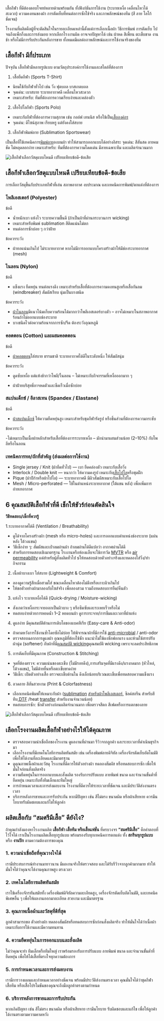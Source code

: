เสื้อกีฬา ที่ดีต้องตอบโจทย์หลายด้านพร้อมกัน ทั้งฟังก์ชันการใช้งาน (ระบายเหงื่อ เคลื่อนไหวได้สะดวก) ความคงทนของผ้า การตัดเย็บที่ทนต่อการซักใช้จริง และภาพลักษณ์ของทีม (สี ลาย โลโก้ชัดเจน) 

โรงงานที่ผลิตคือผู้ที่จะตัดสินใจในรายละเอียดเหล่านี้ตั้งแต่การเลือกเนื้อผ้า วิธีการพิมพ์ การตัดเย็บ ไปจนถึงแพ็กกิ้งและการส่งมอบ หากเลือกโรงงานผิด อาจเจอปัญหาได้ เช่น ผ้าหด สีเพี้ยน ตะเข็บขาด งานช้า หรือไม่มีการรับประกันหลังการขาย ทั้งหมดมีผลต่อภาพลักษณ์และการใช้งานจริงของทีม

## เสื้อกีฬา มีกี่ประเภท

ปัจจุบัน เสื้อกีฬามีหลายรูปแบบ ตามวัตถุประสงค์การใช้งานและสไตล์ที่ต้องการ

1. เสื้อยืดกีฬา (Sports T-Shirt)

- นิยมใช้กับกีฬาทั่วไป เช่น วิ่ง ฟุตบอล บาสเกตบอล
- จุดเด่น: เบาสบาย ระบายอากาศดี เคลื่อนไหวสะดวก
- เหมาะสำหรับ: ทีมที่ต้องการความเรียบง่ายและคล่องตัว


2. เสื้อโปโลกีฬา (Sports Polo)

- เหมาะกับกีฬาที่ต้องการความสุภาพ เช่น กอล์ฟ เทนนิส หรือใช้เป็น[เสื้อองค์กร](how-to-choose-a-sportswear-factory)
- จุดเด่น: ดีไซน์สุภาพ เรียบหรู แต่ยังคงใส่สบาย

3. เสื้อกีฬาพิมพ์ลาย (Sublimation Sportswear)

เป็นเสื้อที่ใช้เทคนิคการ[พิมพ์ลาย](https://somsritshirt.com/ทำความรู้จัก-เสื้อพิมพ์)ลงบนผ้า ทำให้สามารถออกแบบได้อย่างอิสระ
จุดเด่น: สีสันสด ลายคมชัด ไม่หลุดลอกง่าย
เหมาะสำหรับ: ทีมที่ต้องการความโดดเด่น มีลายเฉพาะทีม และผลิตจำนวนมาก

![เสื้อกีฬาเลือกวัสดุแบบไหนดี เปรียบเทียบข้อดี-ข้อเสีย](/blog/how-to-choose-a-sportswear-factory-1.webp)

## เสื้อกีฬาเลือกวัสดุแบบไหนดี เปรียบเทียบข้อดี-ข้อเสีย

การเลือกวัสดุขึ้นกับประเภทกีฬาที่เล่น สภาพอากาศ งบประมาณ และเทคนิคการพิมพ์/ตกแต่งที่ต้องการ

### โพลีเอสเตอร์ (Polyester)

ข้อดี

- น้ำหนักเบา แห้งไว ระบายความชื้นดี (ถ้าเป็นผ้าที่ผ่านกระบวนการ wicking)
- เหมาะสำหรับพิมพ์ sublimation สีติดแน่นไม่ตก
- ทนต่อการซักบ่อย ๆ กว่าฝ้าย

ข้อควรระวัง
- ผ้าทอแน่นเกินไป ไม่ระบายอากาศ หากไม่มีการออกแบบโครงสร้างผ้าให้มีช่องระบายอากาศ (mesh)

### ไนลอน (Nylon)

ข้อดี
- แข็งแรง ยืดหยุ่น ทนต่อแรงดึง เหมาะสำหรับเสื้อที่ต้องการความคงทนสูงหรือเสื้อกันลม (windbreaker)
สัมผัสเรียบ นุ่มเป็นบางชนิด

ข้อควรระวัง

- [ผ้าไนลอน](what-is-nylon-fabric)มีแนวโน้มเก็บความร้อนได้มากกว่าโพลีเอสเตอร์บางตัว – อาจไม่เหมาะในสภาพอากาศร้อนถ้าไม่ออกแบบช่องระบาย
- บางชนิดไวต่อความร้อนจากการซัก/รีด ต้องระวังอุณหภูมิ


### คอตตอน (Cotton) และผสมคอตตอน

ข้อดี

- [ผ้าคอตตอน](what-is-cotton)ใส่สบาย ธรรมชาติ ระบายอากาศได้ดีในระดับหนึ่ง ให้สัมผัสนุ่ม

ข้อควรระวัง

- ดูดซับเหงื่อ แต่แห้งช้ากว่าโพลี/ไนลอน – ไม่เหมาะกับกิจกรรมที่เหงื่อออกมาก ๆ

- ผ้าฝ้ายบริสุทธิ์อาจหดตัวและซีดเร็วเมื่อซักบ่อย

### สแปนเด็กซ์ / อีลาสเทน (Spandex / Elastane)

ข้อดี

- [ผ้าสแปนเด็กซ์](how-to-choose-a-sportswear-factory) ให้ความยืดหยุ่นสูง เหมาะสำหรับชุดกีฬารัดรูป หรือชิ้นส่วนที่ต้องการความกระชับ

ข้อควรระวัง

-ไม่เหมาะเป็นเนื้อผ้าหลักสำหรับเสื้อที่ต้องการระบายเหงื่อ – มักนำมาผสมส่วนน้อย (2–10%) กับโพลีหรือไนลอน

### เทคนิคการทอ/ถักที่สำคัญ (ส่งผลต่อการใช้งาน)

- Single jersey / Knit (ผ้ายืดทั่วไป) — เบา ยืดคล่องตัว เหมาะกับเสื้อวิ่ง
- Interlock / Double knit — หนากว่า ให้ความคงรูป เหมาะกับ[เสื้อโปโล](popular-polo-shirt-styles)หรือชุดฝึก
- Pique (ผ้าปีก้าหรือผ้าโปโล) — ระบายอากาศดี มีผิวสัมผัสเหมาะกับเสื้อโปโล
- Mesh / Micro-perforated — ใช้ในตำแหน่งระบายอากาศ (ใต้แขน หลัง) เพื่อเพิ่มการถ่ายเทอากาศ

## 6 คุณสมบัติเสื้อกีฬาที่ดี เช็กให้ชัวร์ก่อนตัดสินใจ

**วิธีทดสอบ/เช็กที่ควรรู้**

1.ระบายอากาศได้ดี (Ventilation / Breathability)

- ดูได้จากโครงสร้างผ้า (mesh หรือ micro-holes) และการออกแบบตำแหน่งช่องระบาย (แผ่นหลัง ใต้วงแขน)
- วิธีเช็กง่าย ๆ: สัมผัสและเป่าลมผ่านผ้า ถ้าลมผ่านได้ดีแปลว่า อากาศผ่านได้ดี
- สำหรับการทดสอบเชิงมาตรฐาน โรงงานหรือห้องแล็บจะใช้การวัด [MVTR](https://en.wikipedia.org/wiki/Moisture_vapor_transmission_rate) หรือ [air permeability](https://en.wikipedia.org/wiki/Air_permeability_specific_surface) แต่สำหรับผู้สั่งผลิตทั่วไป sให้ทดสอบด้วยตัวอย่างจริงและทดลองใส่วิ่ง/ทำกิจกรรม

2. เนื้อผ้าบางเบา ใส่สบาย (Lightweight & Comfort)
- ลองดูความรู้สึกเมื่อสวมใส่ ขณะเคลื่อนไหวต้องไม่ตึงหรือเกาะผิวเกินไป
- ให้ขอตัวอย่างผ้ามาลองกับไซส์จริง เพื่อลองสวม รวมถึงทดสอบการยืด/คืนตัว

3. แห้งไว ระบายเหงื่อได้ดี (Quick-drying / Moisture-wicking)

- สังเกตว่าเหงื่อกระจายออกเป็นผิวบาง ๆ หรือซึมซับและระเหยเร็วหรือไม่
- ทดสอบง่ายด้วยการหยดน้ำ 1–2 หยดบนผ้า ดูการกระจาย/การซึมและเวลาที่ผ้าแห้ง

4. ดูแลง่าย มีคุณสมบัติต้านการเติบโตของแบคทีเรีย (Easy-care & Anti-odor)

- ถ้าคาดหวังการใช้งานซ้ำโดยซักไม่บ่อย ให้พิจารณาผ้าที่มีการใช้ [anti-microbial](what-is-antibacterial-fabric) / anti-odor
- ตรวจสอบฉลากการดูแลผ้า อุณหภูมิที่ต้องใช้ซัก แนะนำไม่ใช้ผงซักฟอกแรง และห้ามใช้สารปรับผ้านุ่ม (softener) กับผ้าที่มี[คุณสมบัติ wicking](https://en.wikipedia.org/wiki/Moisture_management)คุณสมบัติ wicking เพราะจะลดประสิทธิภาพ

5. การตัดเย็บที่มีคุณภาพ (Construction & Stitching)
- จุดที่ต้องตรวจ: ความแน่นของตะเข็บ (ไม่มีรอยดึง),การเสริมจุดที่มีแรงดึง/แรงกดมาก (หัวไหล่, ใต้วงแขน), ไม่มีด้ายยื่นหรือตะเข็บขาดง่าย
- วิธีเช็ก: เปิดตัวอย่างเสื้อ ตรวจตะเข็บด้านใน ดึงเล็กน้อยบริเวณตะเข็บเพื่อทดสอบความแข็งแรง


6. ลวดลาย สีสันสวยงาม (Print & Colorfastness)
- เลือกเทคนิคพิมพ์ให้เหมาะกับผ้า ([sublimation](t-shirt-screen-printing-sublimation) [สำหรับผ้าโพลีเอสเตอร์](what-is-polyester-fabric-used-for), ซิลค์สกรีน สำหรับสีทึบ,[DTF](what-is-dtg-vs-dtf) /heat [transfer](what-is-transfer-printing) สำหรับงานจำนวนน้อย)
- ทดสอบการซัก: ซักตัวอย่างก่อนผลิตจำนวนมาก เพื่อตรวจสีตก สีเฟดหรือการแตกของลาย

![เสื้อกีฬาเลือกวัสดุแบบไหนดี เปรียบเทียบข้อดี-ข้อเสีย](/blog/how-to-choose-a-sportswear-factory-2.webp)

## เลือกโรงงานผลิตเสื้อกีฬาอย่างไรให้ได้คุณภาพ

- ตรวจสอบความน่าเชื่อถือของโรงงาน ดูผลงานที่ผ่านมา รีวิวจากลูกค้า และระยะเวลาที่ดำเนินธุรกิจมา
- เลือกโรงงานที่มีเทคโนโลยีการผลิตทันสมัย เช่น เครื่องพิมพ์ลายดิจิทัล เครื่องจักรตัดเย็บอัตโนมัติ เพื่อให้ได้งานที่ละเอียดและมีมาตรฐาน
- ดูคุณภาพเนื้อผ้าและวัสดุ โรงงานที่ดีควรให้ตัวอย่างผ้า ทดลองสัมผัส หรือทดสอบการซัก เพื่อให้มั่นใจก่อนสั่งผลิตจริง
- ความยืดหยุ่นในการออกแบบและสั่งผลิต รองรับการปรับแบบ ลายพิมพ์ ขนาด และจำนวนขั้นต่ำที่ยืดหยุ่น เหมาะกับทั้งทีมเล็กและทีมใหญ่
- การกำหนดเวลาและการส่งมอบงาน โรงงานที่ดีควรให้ระยะเวลาที่ชัดเจน และมีประวัติส่งงานตรงเวลา
- บริการหลังการขายและการรับประกัน หากมีปัญหา เช่น สีไม่ตรง ขนาดผิด หรือผ้าเสียหาย ควรมีนโยบายรับผิดชอบและแก้ไขให้ลูกค้า

## ผลิตเสื้อกับ “สมศรีมีเสื้อ” ดียังไง?

ถ้าคุณกำลังมองหาโรงงานผลิต **เสื้อกีฬา เสื้อทีม หรือเสื้อแฟชั่น** ที่ครบวงจร **“สมศรีมีเสื้อ”** คือคำตอบที่ไว้ใจได้ เราเป็นโรงงานผลิตเสื้อทุกรูปแบบ พร้อมรองรับทุกเทคนิคการตกแต่ง ทั้ง **สกรีนทุกรูปแบบ** หรือ **งานปัก** ตามความต้องการของคุณ

### 1. ความน่าเชื่อถือที่คุณวางใจได้

เรามีประสบการณ์ทำงานมายาวนาน มีผลงานจริงให้ตรวจสอบ และได้รับรีวิวจากลูกค้ามากมาย ทำให้มั่นใจได้ว่าคุณจะได้งานคุณภาพสูง ตรงเวลา

### 2. เทคโนโลยีการผลิตทันสมัย
เราใช้เครื่องจักรทันสมัยทั้ง เครื่องพิมพ์ดิจิทัลความละเอียดสูง, เครื่องจักรตัดเย็บอัตโนมัติ, และเทคนิคพิเศษอื่น ๆ เพื่อให้ผลงานออกมาละเอียด สวยงาม และมีมาตรฐาน

### 3. คุณภาพเนื้อผ้าและวัสดุที่ดีที่สุด
ลูกค้าสามารถขอ ตัวอย่างผ้า ทดลองสัมผัสหรือทดสอบการซักก่อนสั่งผลิตจริง ทำให้มั่นใจได้ว่าเนื้อผ้าเหมาะกับการใช้งานและมีความทนทาน

### 4. ความยืดหยุ่นในการออกแบบและสั่งผลิต
ไม่ว่าคุณจะทำ ทีมเล็กหรือทีมใหญ่ เราพร้อมรองรับการปรับแบบ ลายพิมพ์ ขนาด และจำนวนขั้นต่ำที่ยืดหยุ่น เพื่อให้ได้เสื้อที่ตรงใจทุกความต้องการ

### 5. การกำหนดเวลาและการส่งมอบงาน
เรามีการวางแผนและกำหนดเวลาอย่างชัดเจน พร้อมมีประวัติส่งงานตรงเวลา คุณมั่นใจได้ว่าชุดกีฬา เสื้อทีม หรือเสื้อโปรโมชันของคุณจะถึงมือลูกค้าตรงตามกำหนด

### 6. บริการหลังการขายและการรับประกัน
หากเกิดปัญหา เช่น สีไม่ตรง ขนาดผิด หรือผ้าเสียหาย เรามีนโยบาย รับผิดชอบและแก้ไข เพื่อให้ลูกค้าได้งานตรงตามความคาดหวัง









